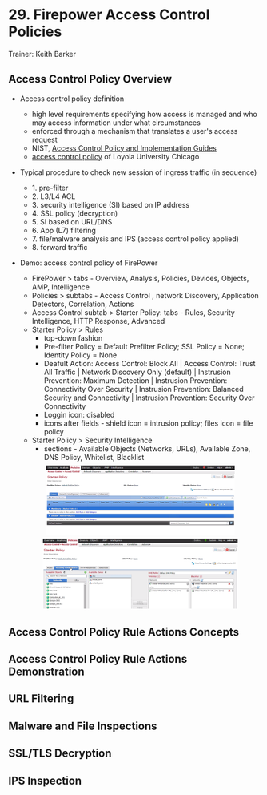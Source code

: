 # 29. Firepower Access Control Policies

Trainer: Keith Barker


## Access Control Policy Overview

- Access control policy definition
  - high level requirements specifying how access is managed and who may access information under what circumstances
  - enforced through a mechanism that translates a user's access request
  - NIST, [Access Control Policy and Implementation Guides](https://csrc.nist.gov/Projects/Access-Control-Policy-and-Implementation-Guides)
  - [access control policy](https://www.luc.edu/its/aboutits/itspoliciesguidelines/access_control_policy.shtml) of Loyola University Chicago


- Typical procedure to check new session of ingress traffic (in sequence)
  - 1\. pre-filter
  - 2\. L3/L4 ACL
  - 3\. security intelligence (SI) based on IP address
  - 4\. SSL policy (decryption)
  - 5\. SI based on URL/DNS
  - 6\. App (L7) filtering
  - 7\. file/malware analysis and IPS (access control policy applied)
  - 8\. forward traffic


- Demo: access control policy of FirePower
  - FirePower > tabs - Overview, Analysis, Policies, Devices, Objects, AMP, Intelligence
  - Policies > subtabs - Access Control , network Discovery, Application Detectors, Correlation, Actions
  - Access Control subtab > Starter Policy: tabs - Rules, Security Intelligence, HTTP Response, Advanced
  - Starter Policy > Rules
    - top-down fashion
    - Pre-filter Policy = Default Prefilter Policy; SSL Policy = None; Identity Policy = None
    - Deafult Action: Access Control: Block All | Access Control: Trust All Traffic | Network Discovery Only (default) | Instrusion Prevention: Maximum Detection | Instrusion Prevention: Connectivity Over Security | Instrusion Prevention: Balanced Security and Connectivity | Instrusion Prevention: Security Over Connectivity
    - Loggin icon: disabled
    - icons after fields - shield icon = intrusion policy; files icon = file policy
  - Starter Policy > Security Intelligence
    - sections - Available Objects (Networks, URLs), Available Zone, DNS Policy, Whitelist, Blacklist

  <div style="margin: 0.5em; display: flex; justify-content: center; align-items: center; flex-flow: row wrap;">
    <a href="url" ismap target="_blank">
      <img style="margin: 0.1em;" height=140
        src   = "img/29-firepower.png"
        alt   = "Snapshot of FirePower: Starter Policy - Rule"
        title = "Snapshot of FirePower: Starter Policy - Rule"
      >
    </a>
    <a href="url" ismap target="_blank">
      <img style="margin: 0.1em;" height=140
        src   = "img/29-fpintelligence.png"
        alt   = "Snapshot of FirePower: Starter Policy - Security Intelligence"
        title = "Snapshot of FirePower: Starter Policy - Security Intelligence"
      >
    </a>
  </div>



## Access Control Policy Rule Actions Concepts




## Access Control Policy Rule Actions Demonstration




## URL Filtering




## Malware and File Inspections




## SSL/TLS Decryption




## IPS Inspection



